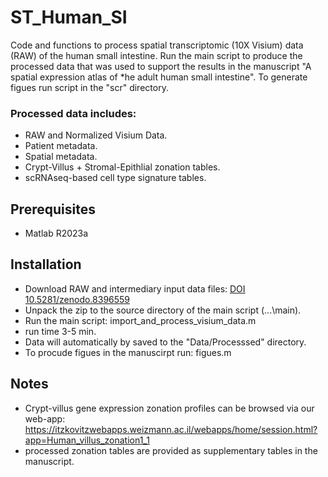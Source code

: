 # ST_Human_SI

Code and functions to process spatial transcriptomic (10X Visium) data (RAW) of the human small intestine. Run the main script to produce the processed data that was used to support the results in the manuscript "A spatial expression atlas of *he adult human small intestine". To generate figues run script in the "scr" directory.

### Processed data includes:
- RAW and Normalized Visium Data.
- Patient metadata.
- Spatial metadata.
- Crypt-Villus + Stromal-Epithlial zonation tables.
- scRNAseq-based cell type signature tables.

## Prerequisites

* Matlab R2023a 

## Installation

* Download RAW and intermediary input data files: [DOI 10.5281/zenodo.8396559](https://zenodo.org/record/8396559/files/Data.zip?download=1) 
* Unpack the zip to the source directory of the main script (...\main\).
* Run the main script: import_and_process_visium_data.m
* run time 3-5 min.
* Data will automatically by saved to the "Data/Processsed" directory.
* To procude figues in the manuscirpt run: figues.m       

## Notes

* Crypt-villus gene expression zonation profiles can be browsed via our web-app: https://itzkovitzwebapps.weizmann.ac.il/webapps/home/session.html?app=Human_villus_zonation1_1
* processed zonation tables are provided as supplementary tables in the manuscript. 
